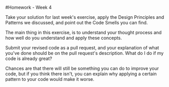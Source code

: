#Homework - Week 4

Take your solution for last week's exercise, apply the Design Principles and Patterns we discussed, and point out the Code Smells you can find.

The main thing in this exercise, is to understand your thought process and how well do you understand and apply these concepts.

Submit your revised code as a pull request, and your explanation of what you've done should be on the pull request's description.
What do I do if my code is already great?

Chances are that there will still be something you can do to improve your code, but if you think there isn't, you can explain why applying a certain pattern to your code would make it worse.